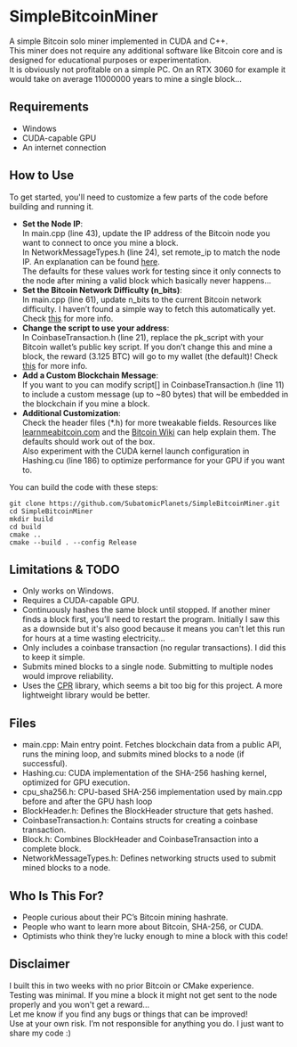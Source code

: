 # SimpleBitcoinMiner
A simple Bitcoin solo miner implemented in CUDA and C++.  
This miner does not require any additional software like Bitcoin core and is designed for educational purposes or experimentation.  
It is obviously not profitable on a simple PC. On an RTX 3060 for example it would take on average 11000000 years to mine a single block...

## Requirements
- Windows
- CUDA-capable GPU
- An internet connection

## How to Use
To get started, you'll need to customize a few parts of the code before building and running it.
- **Set the Node IP**:  
    In main.cpp (line 43), update the IP address of the Bitcoin node you want to connect to once you mine a block.  
    In NetworkMessageTypes.h (line 24), set remote_ip to match the node IP. An explanation can be found [here](https://learnmeabitcoin.com/technical/networking/#message-payload).  
    The defaults for these values work for testing since it only connects to the node after mining a valid block which basically never happens...
- **Set the Bitcoin Network Difficulty (n_bits)**:  
    In main.cpp (line 61), update n_bits to the current Bitcoin network difficulty. I haven’t found a simple way to fetch this automatically yet. Check [this](https://learnmeabitcoin.com/technical/block/bits/) for more info.
- **Change the script to use your address**:  
    In CoinbaseTransaction.h (line 21), replace the pk_script with your Bitcoin wallet’s public key script. If you don’t change this and mine a block, the reward (3.125 BTC) will go to my wallet (the default)! Check [this](https://learnmeabitcoin.com/technical/script/p2pkh/#scriptpubkey) for more info.
- **Add a Custom Blockchain Message**:  
    If you want to you can modify script[] in CoinbaseTransaction.h (line 11) to include a custom message (up to ~80 bytes) that will be embedded in the blockchain if you mine a block.
- **Additional Customization**:  
    Check the header files (*.h) for more tweakable fields. Resources like [learnmeabitcoin.com](https://learnmeabitcoin.com) and the [Bitcoin Wiki](https://en.bitcoin.it/wiki/Protocol_documentation) can help explain them. The defaults should work out of the box.  
    Also experiment with the CUDA kernel launch configuration in Hashing.cu (line 186) to optimize performance for your GPU if you want to.

You can build the code with these steps:  
```
git clone https://github.com/SubatomicPlanets/SimpleBitcoinMiner.git
cd SimpleBitcoinMiner
mkdir build
cd build
cmake ..
cmake --build . --config Release
```

## Limitations & TODO
- Only works on Windows.
- Requires a CUDA-capable GPU.
- Continuously hashes the same block until stopped. If another miner finds a block first, you’ll need to restart the program. Initially I saw this as a downside but it's also good because it means you can't let this run for hours at a time wasting electricity...
- Only includes a coinbase transaction (no regular transactions). I did this to keep it simple.
- Submits mined blocks to a single node. Submitting to multiple nodes would improve reliability.
- Uses the [CPR](https://github.com/libcpr/cpr) library, which seems a bit too big for this project. A more lightweight library would be better.

## Files
- main.cpp: Main entry point. Fetches blockchain data from a public API, runs the mining loop, and submits mined blocks to a node (if successful).
- Hashing.cu: CUDA implementation of the SHA-256 hashing kernel, optimized for GPU execution.
- cpu_sha256.h: CPU-based SHA-256 implementation used by main.cpp before and after the GPU hash loop
- BlockHeader.h: Defines the BlockHeader structure that gets hashed.
- CoinbaseTransaction.h: Contains structs for creating a coinbase transaction.
- Block.h: Combines BlockHeader and CoinbaseTransaction into a complete block.
- NetworkMessageTypes.h: Defines networking structs used to submit mined blocks to a node.

## Who Is This For?
- People curious about their PC’s Bitcoin mining hashrate.
- People who want to learn more about Bitcoin, SHA-256, or CUDA.
- Optimists who think they’re lucky enough to mine a block with this code!

## Disclaimer
I built this in two weeks with no prior Bitcoin or CMake experience.  
Testing was minimal. If you mine a block it might not get sent to the node properly and you won't get a reward...  
Let me know if you find any bugs or things that can be improved!  
Use at your own risk. I’m not responsible for anything you do. I just want to share my code :)
